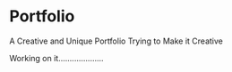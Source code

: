 # Portfolio
A Creative and Unique Portfolio
Trying to Make it Creative 


Working on it....................
